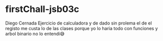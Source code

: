 # firstChall-jsb03c
Diego Cernada
Ejercicio de calculadora y de dado sin prolema el de el registo me custa lo de las clases porque yo lo haria todo con funciones y arbol binario no lo entendi😅
